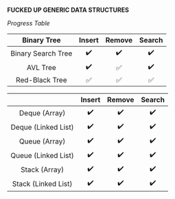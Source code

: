 **FUCKED UP GENERIC DATA STRUCTURES**

*Progress Table*

| Binary Tree        | Insert             | Remove             | Search             |
| :----------------: | :----------------: | :----------------: | :----------------: |
| Binary Search Tree | :heavy_check_mark: | :heavy_check_mark: | :heavy_check_mark: |
| AVL Tree           | :heavy_check_mark: | :white_check_mark: | :heavy_check_mark: |
| Red-Black Tree     | :white_check_mark: | :white_check_mark: | :white_check_mark: |

|                     | Insert             | Remove             | Search             |
| :-----------------: | :----------------: | :----------------: | :----------------: |
| Deque (Array)       | :heavy_check_mark: | :heavy_check_mark: | :heavy_check_mark: |
| Deque (Linked List) | :heavy_check_mark: | :heavy_check_mark: | :heavy_check_mark: |
| Queue (Array)       | :heavy_check_mark: | :heavy_check_mark: | :heavy_check_mark: |
| Queue (Linked List) | :heavy_check_mark: | :heavy_check_mark: | :heavy_check_mark: |
| Stack (Array)       | :heavy_check_mark: | :heavy_check_mark: | :heavy_check_mark: |
| Stack (Linked List) | :heavy_check_mark: | :heavy_check_mark: | :heavy_check_mark: |

